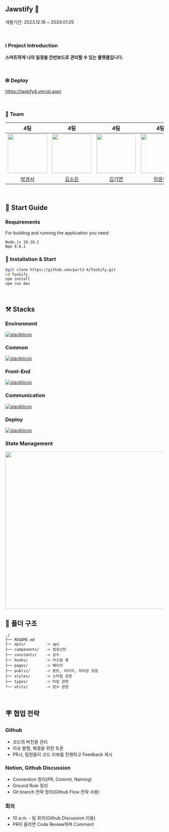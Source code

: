 ## Jawstify 🦈

개발기간: 2023.12.18 ~ 2024.01.05

<Br />

### ℹ️ Project Introduction

**스마트하게 나의 일정을 칸반보드로 관리할 수 있는 플랫폼입니다.**

<Br />

### 🌐 Deploy

https://taskify4.vercel.app/

<br />

### 👥 Team

|                                              4팀                                              |                                              4팀                                               |                                              4팀                                              |                                              4팀                                              |                                              4팀                                              |
| :-------------------------------------------------------------------------------------------: | :--------------------------------------------------------------------------------------------: | :-------------------------------------------------------------------------------------------: | :-------------------------------------------------------------------------------------------: | :-------------------------------------------------------------------------------------------: |
| <img src="https://avatars.githubusercontent.com/u/91651812?v=4" width="125PX" height="125PX"> | <img src="https://avatars.githubusercontent.com/u/111335529?v=4" width="125PX" height="125PX"> | <img src="https://avatars.githubusercontent.com/u/46954114?v=4" width="125PX" height="125PX"> | <img src="https://avatars.githubusercontent.com/u/49686619?v=4" width="125PX" height="125PX"> | <img src="https://avatars.githubusercontent.com/u/97735859?v=4" width="125PX" height="125PX"> |
|                             [박경서](https://github.com/zermzerm)                             |                            [김소은](https://github.com/summerkimm)                             |                              [김기연](https://github.com/arky02)                              |                              [임윤혁](https://github.com/oauch)                               |                            [박종민](https://github.com/qooktree1)                             |

<Br />

## 🦮 Start Guide

### Requirements

For building and running the application you need:

```
Node.js 18.18.2
Npm 9.8.1
```

### 🚀 Installation & Start

```bash
$git clone https://github.com/part3-4/Taskify.git
cd Taskify
npm install
npm run dev
```

<br />

## ⚒️ Stacks

### Environment

[![stackticon](https://firebasestorage.googleapis.com/v0/b/stackticon-81399.appspot.com/o/images%2F1704290360969?alt=media&token=f9a43cb0-ddd8-4cbc-955c-8e74468d3a35)](https://github.com/msdio/stackticon)

### Common

[![stackticon](https://firebasestorage.googleapis.com/v0/b/stackticon-81399.appspot.com/o/images%2F1704290314773?alt=media&token=0b0c11cb-979f-4519-ba8f-ec2c38e4199c)](https://github.com/msdio/stackticon)

### Front-End

[![stackticon](https://firebasestorage.googleapis.com/v0/b/stackticon-81399.appspot.com/o/images%2F1704352824107?alt=media&token=49f3a32b-9d10-4b14-95a9-6dc476d8c6cc)](https://github.com/msdio/stackticon)

### Communication

[![stackticon](https://firebasestorage.googleapis.com/v0/b/stackticon-81399.appspot.com/o/images%2F1704290391728?alt=media&token=0bd43080-8663-410e-bda2-ae8ac5fe2159)](https://github.com/msdio/stackticon)

### Deploy

[![stackticon](https://firebasestorage.googleapis.com/v0/b/stackticon-81399.appspot.com/o/images%2F1704290550464?alt=media&token=b890cdac-ac5e-4b38-86f9-19a254fd6f82)](https://github.com/msdio/stackticon)

### State Management

<img src="https://images.velog.io/post-images/augusty/7dc27aa0-0563-11ea-8b40-6b6b6ae34645/bear.png" width="800" height="500">

## 📁 폴더 구조

```
./
├── README.md
├── apis/         -> api
├── components/   -> 컴포넌트
├── constants/    -> 상수
├── hooks/        -> 커스텀 훅
├── pages/        -> 페이지
├── public/       -> 폰트, 이미지, 아이콘 모음
├── styles/       -> 스타일 관련
├── types/        -> 타입 관련
└── utils/        -> 함수 관련
```

<br />

## 🪧 협업 전략

### Github

- 코드의 버전을 관리
- 이슈 발행, 해결을 위한 토론
- PR시, 팀원들이 코드 리뷰를 진행하고 Feedback 게시

### Notion, Github Discussion

- Convention 정리(PR, Commit, Naming)
- Ground Rule 정리
- Git branch 전략 정리(Github Flow 전략 사용)

### 회의

- 10 a.m. - 팀 회의(Github Discussion 이용)
- PR이 올리면 Code Review하며 Comment

<br />
